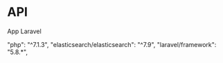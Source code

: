 
# API

App Laravel

"php": "^7.1.3",
"elasticsearch/elasticsearch": "^7.9",
"laravel/framework": "5.8.*",


